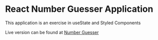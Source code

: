 <h1>React Number Guesser Application</h1>
<p>This application is an exercise in useState and Styled Components</p>
<p>Live version can be found at <a href="https://rrspark.com/number-guesser">Number Guesser</a>
